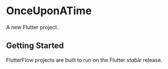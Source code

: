 # OnceUponATime

A new Flutter project.

## Getting Started

FlutterFlow projects are built to run on the Flutter _stable_ release.

